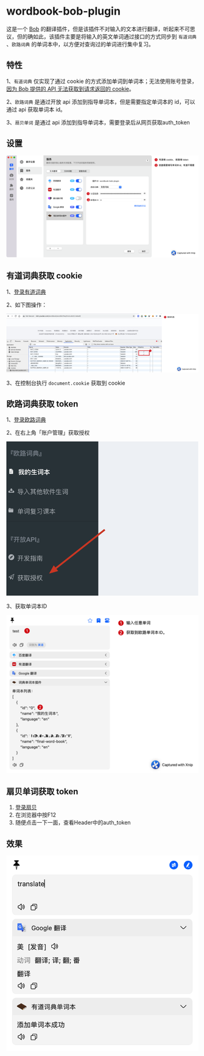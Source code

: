 # wordbook-bob-plugin

这是一个 [Bob](https://github.com/ripperhe/Bob) 的翻译插件，但是该插件不对输入的文本进行翻译，听起来不可思议，但的确如此，该插件主要是将输入的英文单词通过接口的方式同步到 `有道词典` 、`欧路词典`
的单词本中，以方便对查询过的单词进行集中复习。

## 特性

1、`有道词典` 仅实现了通过 cookie 的方式添加单词到单词本；无法使用账号登录，[因为 Bob 提供的 API 无法获取到请求返回的
cookie](https://github.com/ripperhe/Bob/issues/115)。

2、`欧路词典` 是通过开放 api 添加到指导单词本，但是需要指定单词本的 id，可以通过 api 获取单词本 id。

3、`扇贝单词` 是通过 api 添加到指导单词本，需要登录后从网页获取auth_token
## 设置

![](imgs/1.png)

## 有道词典获取 cookie

1、[登录有道词典](http://account.youdao.com/login)

2、如下图操作：

![](imgs/2.png)

3、在控制台执行 `document.cookie` 获取到 cookie

## 欧路词典获取 token

1、[登录欧路词典](https://dict.eudic.net/)

2、在右上角「账户管理」获取授权

![](imgs/3.png)

3、获取单词本ID

![](imgs/4.png)

## 扇贝单词获取 token
1. [登录扇贝](https://www.shanbay.com/)
2. 在浏览器中按F12
3. 随便点击一下一面，查看Header中的auth_token

## 效果

![](imgs/5.png)
